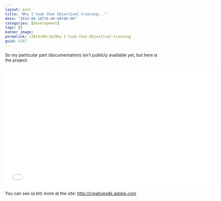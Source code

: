 ```yaml
---
layout: post
title: "Why I took that ObjectiveC training..."
date: "2014-06-18T16:06:00+06:00"
categories: [development]
tags: []
banner_image: 
permalink: /2014/06/18/Why-I-took-that-ObjectiveC-training
guid: 5247
---
```


<p>
So my particular part (documentation) isn't publicly available yet, but here is the project:
</p>
<!--more-->
<iframe width="700" height="394" src="//www.youtube.com/embed/O5ex-9GeXjY?rel=0" frameborder="0" allowfullscreen></iframe>

<p>
You can see (a bit) more at the site: <a href="http://creativesdk.adobe.com">http://creativesdk.adobe.com</a>
</p>